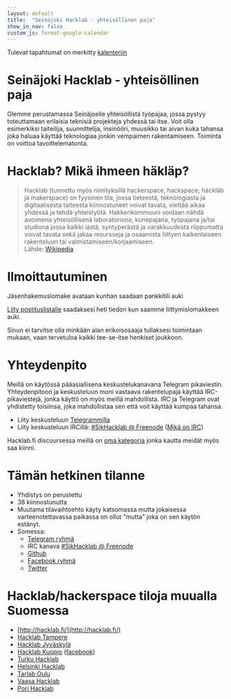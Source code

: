 ```yaml
---
layout: default
title:  "Seinäjoki Hacklab - yhteisöllinen paja"
show_in_nav: false
custom_js: format-google-calendar
---
```

Tulevat tapahtumat on merkitty [kalenteriin](/kalenteri/)

<ul id="events-upcoming"></ul>

# Seinäjoki Hacklab - yhteisöllinen paja
Olemme perustamassa Seinäjoelle yhteisöllistä työpajaa, jossa pystyy toteuttamaan erilaisia teknisiä projekteja yhdessä tai itse. Voit olla esimerkiksi taiteilija, suunnittelija, insinööri, muusikko tai aivan kuka tahansa joka haluaa käyttää teknologiaa jonkin vempaimen rakentamiseen. Toiminta on voittoa tavoittelematonta.

# Hacklab? Mikä ihmeen häkläp?
<blockquote>
Hacklab (tunnettu myös nimityksillä hackerspace, hackspace, häckläb ja makerspace) on fyysinen tila, jossa tieteestä, teknologiasta ja digitaalisesta taiteesta kiinnostuneet voivat tavata, viettää aikaa yhdessä ja tehdä yhteistyötä. Hakkerikommuuni voidaan nähdä avoimena yhteisöllisenä laboratoriona, konepajana, työpajana ja/tai studiona jossa kaikki iästä, syntyperästä ja varakkuudesta riippumatta voivat tavata sekä jakaa resursseja ja osaamista liittyen kaikenlaiseen rakenteluun tai valmistamiseen/korjaamiseen.
<br/>Lähde: <a href="https://fi.wikipedia.org/wiki/Hacklab" target="_blank">Wikipedia</a>
</blockquote>

# Ilmoittautuminen
Jäsenhakemuslomake avataan kunhan saadaan pankkitili auki

[Liity postituslistalle](https://docs.google.com/forms/d/e/1FAIpQLScHWKbvaRXgwTYrev-Tg35KvWHQIYO6oBxGxBr-lFjAukmiWg/viewform) saadaksesi heti tiedon kun saamme liittymislomakkeen auki.

Sinun ei tarvitse olla minkään alan erikoisosaaja tullaksesi toimintaan mukaan, vaan tervetuloa kaikki tee-se-itse henkiset joukkoon.

# Yhteydenpito
Meillä on käytössä pääasiallisena keskustelukanavana Telegram pikaviestin.
Yhteydenpitoon ja keskusteluun moni vastaava rakentelupaja käyttää IRC-pikaviestejä, jonka käyttö on myös meillä mahdollista. IRC ja Telegram ovat yhdistetty toisiinsa, joka mahdollistaa sen että voit käyttää kumpaa tahansa.

* Liity keskusteluun [Telegrammilla](https://telegram.me/joinchat/DSw-DT9RZnH3KnICPxgDTA) 
* Liity keskusteluun IRCillä: [#SjkHacklab @ Freenode](http://goo.gl/DCt9ru) ([Mikä on IRC](http://goo.gl/7hGZg))

Hacklab.fi discoursessa meillä on [oma kategoria](https://discourse.hacklab.fi/c/seinajoki) jonka kautta meidät myös saa kiinni.


# Tämän hetkinen tilanne
* Yhdistys on perustettu
* 38 kiinnostunutta
* Muutama tilavaihtoehto käyty katsomassa mutta jokaisessa varteenotettavassa paikassa on ollut "mutta" joka on sen käytön estänyt.
* Somessa:
  * [Telegram ryhmä](https://telegram.me/joinchat/DSw-DT9RZnH3KnICPxgDTA)
  * IRC kanava [#SjkHacklab @ Freenode](http://goo.gl/DCt9ru)
  * [Github](https://github.com/SeinajokiHacklab)
  * [Facebook ryhmä](https://www.facebook.com/groups/186124325143579/)
  * [Twitter](https://twitter.com/SjkHacklab)

# Hacklab/hackerspace tiloja muualla Suomessa
* [http://hacklab.fi/](http://hacklab.fi/)
* [Hacklab Tampere](http://tampere.hacklab.fi/)
* [Hacklab Jyväskylä](http://jyvaskyla.hacklab.fi/)
* [Hacklab Kuopio](http://kuopio.hacklab.fi/) ([facebook](https://www.facebook.com/pages/Hacklab-Kuopio/185497508302791))
* [Turku Hacklab](http://hacklabturku.org/)
* [Helsinki Hacklab](http://helsinki.hacklab.fi/)
* [Tarlab Oulu](http://tarlab.fi/)
* [Vaasa Hacklab](http://vaasa.hacklab.fi/)
* [Pori Hacklab](http://pori.hacklab.fi/)


<script>
formatGoogleCalendar.init({
  calendarUrl: 'https://www.googleapis.com/calendar/v3/calendars/4jggjvbt7gbagnel8k7od6gus4@group.calendar.google.com/events?key=AIzaSyCIR8Q1LNrCL9Sq12SkFf064ZuVHJ0tTqA',
  past: false,
  upcoming: true,
  pastTopN: -1,
  upcomingTopN: 3,
  itemsTagName: 'li',
  upcomingSelector: '#events-upcoming',
  pastSelector: '#events-past',
  upcomingHeading: '<b>Seuraava tapahtuma</b>',
  format: ['*date*', ': ', '*summary*', ' — ', '*description*', '<br>paikassa ', '*location*']
});
</script>